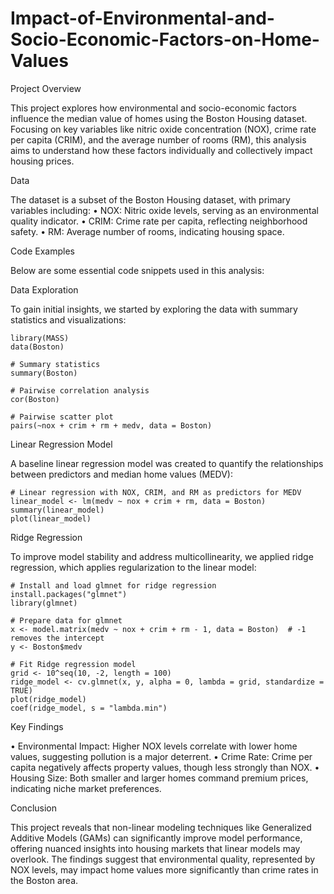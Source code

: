 # Impact-of-Environmental-and-Socio-Economic-Factors-on-Home-Values

Project Overview

This project explores how environmental and socio-economic factors influence the median value of homes using the Boston Housing dataset. Focusing on key variables like nitric oxide concentration (NOX), crime rate per capita (CRIM), and the average number of rooms (RM), this analysis aims to understand how these factors individually and collectively impact housing prices.

Data

The dataset is a subset of the Boston Housing dataset, with primary variables including:
	•	NOX: Nitric oxide levels, serving as an environmental quality indicator.
	•	CRIM: Crime rate per capita, reflecting neighborhood safety.
	•	RM: Average number of rooms, indicating housing space.

Code Examples

Below are some essential code snippets used in this analysis:

Data Exploration

To gain initial insights, we started by exploring the data with summary statistics and visualizations:
```
library(MASS)
data(Boston)

# Summary statistics
summary(Boston)

# Pairwise correlation analysis
cor(Boston)

# Pairwise scatter plot
pairs(~nox + crim + rm + medv, data = Boston) 
```

Linear Regression Model

A baseline linear regression model was created to quantify the relationships between predictors and median home values (MEDV):

```
# Linear regression with NOX, CRIM, and RM as predictors for MEDV
linear_model <- lm(medv ~ nox + crim + rm, data = Boston)
summary(linear_model)
plot(linear_model)
```

Ridge Regression

To improve model stability and address multicollinearity, we applied ridge regression, which applies regularization to the linear model:
```
# Install and load glmnet for ridge regression
install.packages("glmnet")
library(glmnet)

# Prepare data for glmnet
x <- model.matrix(medv ~ nox + crim + rm - 1, data = Boston)  # -1 removes the intercept
y <- Boston$medv

# Fit Ridge regression model
grid <- 10^seq(10, -2, length = 100)
ridge_model <- cv.glmnet(x, y, alpha = 0, lambda = grid, standardize = TRUE)
plot(ridge_model)
coef(ridge_model, s = "lambda.min")
```

Key Findings

•	Environmental Impact: Higher NOX levels correlate with lower home values, suggesting pollution is a major deterrent.
•	Crime Rate: Crime per capita negatively affects property values, though less strongly than NOX.
•	Housing Size: Both smaller and larger homes command premium prices, indicating niche market preferences.

Conclusion

This project reveals that non-linear modeling techniques like Generalized Additive Models (GAMs) can significantly improve model performance, offering nuanced insights into housing markets that linear models may overlook. The findings suggest that environmental quality, represented by NOX levels, may impact home values more significantly than crime rates in the Boston area.
